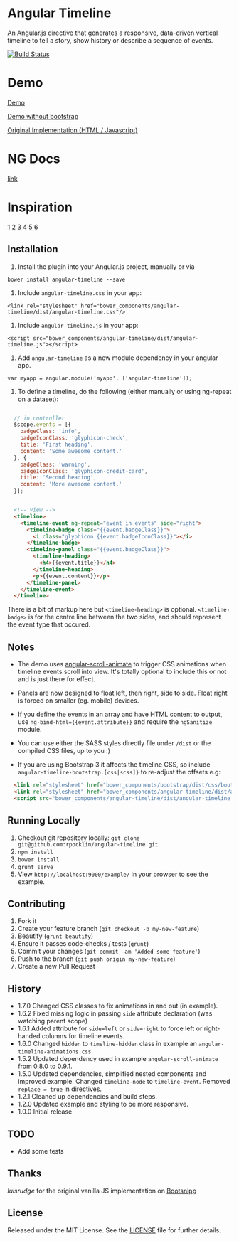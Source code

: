 # Angular Timeline

An Angular.js directive that generates a responsive, data-driven vertical timeline to tell a story, 
show history or describe a sequence of events.

[![Build Status](https://secure.travis-ci.org/rpocklin/angular-timeline.svg)](http:/travis-ci.org/rpocklin/angular-timeline)

# Demo

[Demo](http://rpocklin.github.io/angular-timeline/example/index.html)

[Demo without bootstrap](http://rpocklin.github.io/angular-timeline/example/index-no-bootstrap.html)

[Original Implementation (HTML / Javascript)](http://bootsnipp.com/snippets/featured/timeline-responsive)

# NG Docs

[link](http://rpocklin.github.io/angular-timeline/docs/#/api/angular-timeline.directive:timeline)

# Inspiration
[1](http://bootsnipp.com/snippets/featured/two-column-timeline-not-responsive)
[2](http://bootsnipp.com/snippets/featured/timeline-single-column)
[3](http://bootsnipp.com/snippets/featured/single-column-timeline)
[4](http://bootsnipp.com/snippets/featured/timeline-with-images-and-tooltip)
[5](http://bootsnipp.com/snippets/featured/timeline-dotted)
[6](http://codyhouse.co/demo/vertical-timeline/index.html)

## Installation

1. Install the plugin into your Angular.js project, manually or via

  `bower install angular-timeline --save`

1. Include `angular-timeline.css` in your app:

  `<link rel="stylesheet" href="bower_components/angular-timeline/dist/angular-timeline.css"/>`

1. Include `angular-timeline.js` in your app:

  `<script src="bower_components/angular-timeline/dist/angular-timeline.js"></script>`

1. Add `angular-timeline` as a new module dependency in your angular app.

  `var myapp = angular.module('myapp', ['angular-timeline']);`

1. To define a timeline, do the following (either manually or using ng-repeat on a dataset):

  ```javascript
  
    // in controller
    $scope.events = [{
      badgeClass: 'info',
      badgeIconClass: 'glyphicon-check',
      title: 'First heading',
      content: 'Some awesome content.'
    }, {
      badgeClass: 'warning',
      badgeIconClass: 'glyphicon-credit-card',
      title: 'Second heading',
      content: 'More awesome content.'
    }];
  ```

  ```html
  
    <!-- view -->
    <timeline>
      <timeline-event ng-repeat="event in events" side="right">
        <timeline-badge class="{{event.badgeClass}}">
          <i class="glyphicon {{event.badgeIconClass}}"></i>
        </timeline-badge>
        <timeline-panel class="{{event.badgeClass}}">
          <timeline-heading>
            <h4>{{event.title}}</h4>
          </timeline-heading>
          <p>{{event.content}}</p>
        </timeline-panel>
      </timeline-event>
    </timeline>
  ```

There is a bit of markup here but `<timeline-heading>` is optional.
`<timeline-badge>` is for the centre line between the two sides, and should represent the event type that occured.

## Notes

- The demo uses [angular-scroll-animate](https://github.com/rpocklin/angular-scroll-animate) to trigger CSS animations when timeline events scroll into view.  It's totally optional to include this or not and is just there for effect.

- Panels are now designed to float left, then right, side to side.  Float right is forced on smaller (eg. mobile) devices.
- If you define the events in an array and have HTML content to output, use `ng-bind-html={{event.attribute}}` and require the `ngSanitize` module.

- You can use either the SASS styles directly file under `/dist` or the compiled CSS files, up to you :)

- If you are using Bootstrap 3 it affects the timeline CSS, so include `angular-timeline-bootstrap.[css|scss]}` to re-adjust the offsets e.g:

```html
  <link rel="stylesheet" href="bower_components/bootstrap/dist/css/bootstrap.css" />
  <link rel="stylesheet" href="bower_components/angular-timeline/dist/angular-timeline-bootstrap.css" />
  <script src="bower_components/angular-timeline/dist/angular-timeline.js"></script>
```


## Running Locally

1. Checkout git repository locally: `git clone git@github.com:rpocklin/angular-timeline.git`
1. `npm install`
1. `bower install`
1. `grunt serve`
1. View `http://localhost:9000/example/` in your browser to see the example.


## Contributing

1. Fork it
1. Create your feature branch (`git checkout -b my-new-feature`)
1. Beautify (`grunt beautify`)
1. Ensure it passes code-checks / tests (`grunt`)
1. Commit your changes (`git commit -am 'Added some feature'`)
1. Push to the branch (`git push origin my-new-feature`)
1. Create a new Pull Request


## History

* 1.7.0 Changed CSS classes to fix animations in and out (in example).
* 1.6.2 Fixed missing logic in passing `side` attribute declaration (was watching parent scope)
* 1.6.1 Added attribute for `side=left` or `side=right` to force left or right-handed columns for timeline events.
* 1.6.0 Changed `hidden` to `timeline-hidden` class in example an `angular-timeline-animations.css`.
* 1.5.2 Updated dependency used in example `angular-scroll-animate` from 0.8.0 to 0.9.1.
* 1.5.0 Updated dependencies, simplified nested components and improved example.  Changed `timeline-node` to `timeline-event`. Removed `replace = true` in directives.
* 1.2.1 Cleaned up dependencies and build steps.
* 1.2.0 Updated example and styling to be more responsive.
* 1.0.0 Initial release


## TODO

- Add some tests

## Thanks
*luisrudge* for the original vanilla JS implementation on [Bootsnipp](http://bootsnipp.com/snippets/featured/timeline-responsive)


## License

Released under the MIT License. See the [LICENSE][license] file for further details.

[license]: https://github.com/rpocklin/angular-timeline/blob/master/LICENSE
